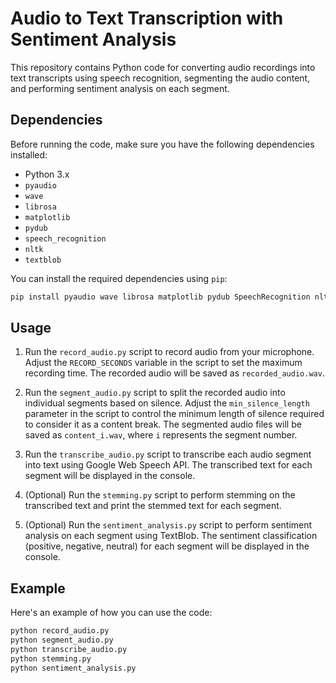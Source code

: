 # Audio to Text Transcription with Sentiment Analysis

This repository contains Python code for converting audio recordings into text transcripts using speech recognition, segmenting the audio content, and performing sentiment analysis on each segment.

## Dependencies

Before running the code, make sure you have the following dependencies installed:

- Python 3.x
- `pyaudio`
- `wave`
- `librosa`
- `matplotlib`
- `pydub`
- `speech_recognition`
- `nltk`
- `textblob`

You can install the required dependencies using `pip`:

```bash
pip install pyaudio wave librosa matplotlib pydub SpeechRecognition nltk textblob
```

## Usage

1. Run the `record_audio.py` script to record audio from your microphone. Adjust the `RECORD_SECONDS` variable in the script to set the maximum recording time. The recorded audio will be saved as `recorded_audio.wav`.

2. Run the `segment_audio.py` script to split the recorded audio into individual segments based on silence. Adjust the `min_silence_length` parameter in the script to control the minimum length of silence required to consider it as a content break. The segmented audio files will be saved as `content_i.wav`, where `i` represents the segment number.

3. Run the `transcribe_audio.py` script to transcribe each audio segment into text using Google Web Speech API. The transcribed text for each segment will be displayed in the console.

4. (Optional) Run the `stemming.py` script to perform stemming on the transcribed text and print the stemmed text for each segment.

5. (Optional) Run the `sentiment_analysis.py` script to perform sentiment analysis on each segment using TextBlob. The sentiment classification (positive, negative, neutral) for each segment will be displayed in the console.

## Example

Here's an example of how you can use the code:

```bash
python record_audio.py
python segment_audio.py
python transcribe_audio.py
python stemming.py
python sentiment_analysis.py
```
